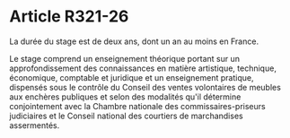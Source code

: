 # Article R321-26

La durée du stage est de deux ans, dont un an au moins en France.

Le stage comprend un enseignement théorique portant sur un approfondissement des connaissances en matière artistique, technique, économique, comptable et juridique et un enseignement pratique, dispensés sous le contrôle du Conseil des ventes volontaires de meubles aux enchères publiques et selon des modalités qu'il détermine conjointement avec la Chambre nationale des commissaires-priseurs judiciaires et le Conseil national des courtiers de marchandises assermentés.
